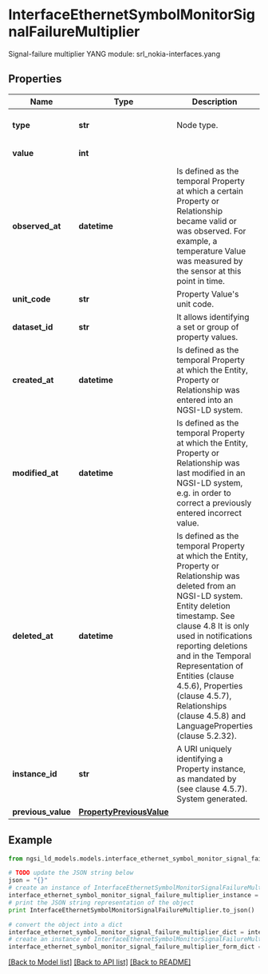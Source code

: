 # InterfaceEthernetSymbolMonitorSignalFailureMultiplier

Signal-failure multiplier  YANG module: srl_nokia-interfaces.yang 

## Properties

Name | Type | Description | Notes
------------ | ------------- | ------------- | -------------
**type** | **str** | Node type.  | [optional] [default to 'Property']
**value** | **int** |  | [default to 1]
**observed_at** | **datetime** | Is defined as the temporal Property at which a certain Property or Relationship became valid or was observed. For example, a temperature Value was measured by the sensor at this point in time.  | [optional] 
**unit_code** | **str** | Property Value&#39;s unit code.  | [optional] 
**dataset_id** | **str** | It allows identifying a set or group of property values.  | [optional] 
**created_at** | **datetime** | Is defined as the temporal Property at which the Entity, Property or Relationship was entered into an NGSI-LD system.  | [optional] [readonly] 
**modified_at** | **datetime** | Is defined as the temporal Property at which the Entity, Property or Relationship was last modified in an NGSI-LD system, e.g. in order to correct a previously entered incorrect value.  | [optional] [readonly] 
**deleted_at** | **datetime** | Is defined as the temporal Property at which the Entity, Property or Relationship was deleted from an NGSI-LD system.  Entity deletion timestamp. See clause 4.8 It is only used in notifications reporting deletions and in the Temporal Representation of Entities (clause 4.5.6), Properties (clause 4.5.7), Relationships (clause 4.5.8) and LanguageProperties (clause 5.2.32).  | [optional] [readonly] 
**instance_id** | **str** | A URI uniquely identifying a Property instance, as mandated by (see clause 4.5.7). System generated.  | [optional] [readonly] 
**previous_value** | [**PropertyPreviousValue**](PropertyPreviousValue.md) |  | [optional] 

## Example

```python
from ngsi_ld_models.models.interface_ethernet_symbol_monitor_signal_failure_multiplier import InterfaceEthernetSymbolMonitorSignalFailureMultiplier

# TODO update the JSON string below
json = "{}"
# create an instance of InterfaceEthernetSymbolMonitorSignalFailureMultiplier from a JSON string
interface_ethernet_symbol_monitor_signal_failure_multiplier_instance = InterfaceEthernetSymbolMonitorSignalFailureMultiplier.from_json(json)
# print the JSON string representation of the object
print InterfaceEthernetSymbolMonitorSignalFailureMultiplier.to_json()

# convert the object into a dict
interface_ethernet_symbol_monitor_signal_failure_multiplier_dict = interface_ethernet_symbol_monitor_signal_failure_multiplier_instance.to_dict()
# create an instance of InterfaceEthernetSymbolMonitorSignalFailureMultiplier from a dict
interface_ethernet_symbol_monitor_signal_failure_multiplier_form_dict = interface_ethernet_symbol_monitor_signal_failure_multiplier.from_dict(interface_ethernet_symbol_monitor_signal_failure_multiplier_dict)
```
[[Back to Model list]](../README.md#documentation-for-models) [[Back to API list]](../README.md#documentation-for-api-endpoints) [[Back to README]](../README.md)



